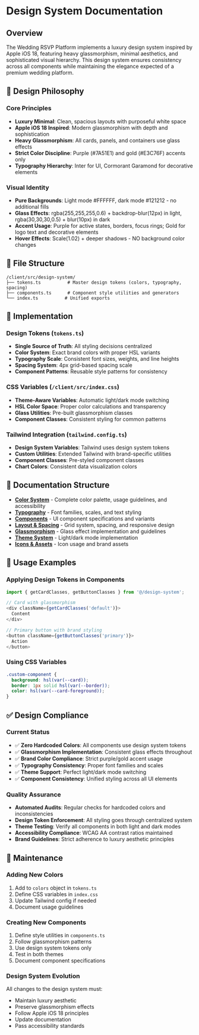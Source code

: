 # Design System Documentation

## Overview

The Wedding RSVP Platform implements a luxury design system inspired by Apple iOS 18, featuring heavy glassmorphism, minimal aesthetics, and sophisticated visual hierarchy. This design system ensures consistency across all components while maintaining the elegance expected of a premium wedding platform.

## 🎨 Design Philosophy

### Core Principles
- **Luxury Minimal**: Clean, spacious layouts with purposeful white space
- **Apple iOS 18 Inspired**: Modern glassmorphism with depth and sophistication  
- **Heavy Glassmorphism**: All cards, panels, and containers use glass effects
- **Strict Color Discipline**: Purple (#7A51E1) and gold (#E3C76F) accents only
- **Typography Hierarchy**: Inter for UI, Cormorant Garamond for decorative elements

### Visual Identity
- **Pure Backgrounds**: Light mode #FFFFFF, dark mode #121212 - no additional fills
- **Glass Effects**: rgba(255,255,255,0.6) + backdrop-blur(12px) in light, rgba(30,30,30,0.5) + blur(10px) in dark
- **Accent Usage**: Purple for active states, borders, focus rings; Gold for logo text and decorative elements
- **Hover Effects**: Scale(1.02) + deeper shadows - NO background color changes

## 📁 File Structure

```
/client/src/design-system/
├── tokens.ts          # Master design tokens (colors, typography, spacing)
├── components.ts      # Component style utilities and generators
└── index.ts          # Unified exports
```

## 🔧 Implementation

### Design Tokens (`tokens.ts`)
- **Single Source of Truth**: All styling decisions centralized
- **Color System**: Exact brand colors with proper HSL variants
- **Typography Scale**: Consistent font sizes, weights, and line heights
- **Spacing System**: 4px grid-based spacing scale
- **Component Patterns**: Reusable style patterns for consistency

### CSS Variables (`/client/src/index.css`)
- **Theme-Aware Variables**: Automatic light/dark mode switching
- **HSL Color Space**: Proper color calculations and transparency
- **Glass Utilities**: Pre-built glassmorphism classes
- **Component Classes**: Consistent styling for common patterns

### Tailwind Integration (`tailwind.config.ts`)
- **Design System Variables**: Tailwind uses design system tokens
- **Custom Utilities**: Extended Tailwind with brand-specific utilities
- **Component Classes**: Pre-styled component classes
- **Chart Colors**: Consistent data visualization colors

## 📖 Documentation Structure

- **[Color System](./colors.md)** - Complete color palette, usage guidelines, and accessibility
- **[Typography](./typography.md)** - Font families, scales, and text styling
- **[Components](./components.md)** - UI component specifications and variants
- **[Layout & Spacing](./layout.md)** - Grid system, spacing, and responsive design
- **[Glassmorphism](./glassmorphism.md)** - Glass effect implementation and guidelines
- **[Theme System](./themes.md)** - Light/dark mode implementation
- **[Icons & Assets](./icons.md)** - Icon usage and brand assets

## 🚀 Usage Examples

### Applying Design Tokens in Components
```typescript
import { getCardClasses, getButtonClasses } from '@/design-system';

// Card with glassmorphism
<div className={getCardClasses('default')}>
  Content
</div>

// Primary button with brand styling
<button className={getButtonClasses('primary')}>
  Action
</button>
```

### Using CSS Variables
```css
.custom-component {
  background: hsl(var(--card));
  border: 1px solid hsl(var(--border));
  color: hsl(var(--card-foreground));
}
```

## ✅ Design Compliance

### Current Status
- ✅ **Zero Hardcoded Colors**: All components use design system tokens
- ✅ **Glassmorphism Implementation**: Consistent glass effects throughout
- ✅ **Brand Color Compliance**: Strict purple/gold accent usage
- ✅ **Typography Consistency**: Proper font families and scales
- ✅ **Theme Support**: Perfect light/dark mode switching
- ✅ **Component Consistency**: Unified styling across all UI elements

### Quality Assurance
- **Automated Audits**: Regular checks for hardcoded colors and inconsistencies
- **Design Token Enforcement**: All styling goes through centralized system
- **Theme Testing**: Verify all components in both light and dark modes
- **Accessibility Compliance**: WCAG AA contrast ratios maintained
- **Brand Guidelines**: Strict adherence to luxury aesthetic principles

## 🔄 Maintenance

### Adding New Colors
1. Add to `colors` object in `tokens.ts`
2. Define CSS variables in `index.css`
3. Update Tailwind config if needed
4. Document usage guidelines

### Creating New Components
1. Define style utilities in `components.ts`
2. Follow glassmorphism patterns
3. Use design system tokens only
4. Test in both themes
5. Document component specifications

### Design System Evolution
All changes to the design system must:
- Maintain luxury aesthetic
- Preserve glassmorphism effects
- Follow Apple iOS 18 principles
- Update documentation
- Pass accessibility standards